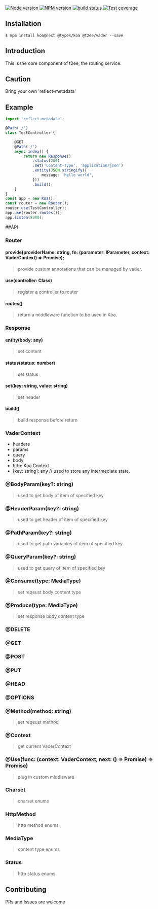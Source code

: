 [![Node version][node-image]][npm-url]
[![NPM version][npm-image]][npm-url]
[![build status][travis-image]][travis-url]
[![Test coverage][coveralls-image]][coveralls-url]

## Installation

```
$ npm install koa@next @types/koa @t2ee/vader --save
```

## Introduction

This is the core component of t2ee, the routing service.

## Caution
Bring your own 'reflect-metadata'


## Example

```typescript
import 'reflect-metadata';

@Path('/')
class TestController {

    @GET
    @Path('/')
    async index() {
        return new Response()
            .status(200)
            .set('Content-Type', 'application/json')
            .entity(JSON.stringify({
                message: 'hello world',
            }))
            .build();
    }
}
const app = new Koa();
const router = new Router();
router.use(TestController);
app.use(router.routes());
app.listen(8080);
```

##API
### Router
#### provide(providerName: string, fn: (parameter: IParameter, context: VaderContext) => Promise);
> provide custom annotations that can be managed by vader.

#### use(controller: Class)
> register a controller to router

#### routes()
> return a middleware function to be used in Koa.

### Response
#### entity(body: any)
> set content

#### status(status: number)
> set status

#### set(key: string, value: string)
> set header

#### build()
> build response before return

### VaderContext
* headers
* params
* query
* body
* http: Koa.Context
* [key: string]: any // used to store any intermediate state.

### @BodyParam(key?: string)
> used to get body of item of specified key

### @HeaderParam(key?: string)
> used to get header of item of specified key

### @PathParam(key?: string)
> used to get path variables of item of specified key

### @QueryParam(key?: string)
> used to get query of item of specified key

### @Consume(type: MediaType)
> set reqeust body content type

### @Produce(type: MediaType)
> set response body content type

### @DELETE
### @GET
### @POST
### @PUT
### @HEAD
### @OPTIONS
### @Method(method:  string)
> set reqeust method

### @Context
> get current VaderContext

### @Use(func:  (context: VaderContext, next: () => Promise<void>) => Promise<void>)
> plug in custom middleware

### Charset
> charset enums

### HttpMethod
> http method enums

### MediaType
> content type enums

### Status
> http status enums




## Contributing

PRs and Issues are welcome



[npm-image]: https://img.shields.io/npm/v/@t2ee/vader.svg?style=flat-square
[npm-url]: https://www.npmjs.com/package/@t2ee/vader
[node-image]: https://img.shields.io/node/v/@t2ee/vader.svg?style=flat-square
[travis-image]: https://img.shields.io/travis/t2ee/vader/master.svg?style=flat-square
[travis-url]: https://travis-ci.org/t2ee/vader
[coveralls-image]: https://img.shields.io/coveralls/t2ee/vader/master.svg?style=flat-square
[coveralls-url]: https://coveralls.io/r/t2ee/vader?branch=master
